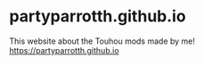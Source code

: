 # partyparrotth.github.io
This website about the Touhou mods made by me! https://partyparrotth.github.io
